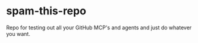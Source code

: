 # spam-this-repo
Repo for testing out all your GitHub MCP's and agents and just do whatever you want.
